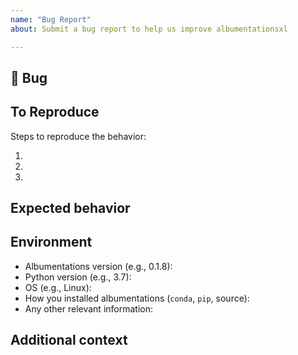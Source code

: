 ```yaml
---
name: "Bug Report"
about: Submit a bug report to help us improve albumentationsxl

---
```


## 🐛 Bug

<!-- A clear and concise description of what the bug is. -->

## To Reproduce

Steps to reproduce the behavior:

1.
1.
1.

<!-- If you have a code sample, error messages, stack traces, please provide it here as well -->

## Expected behavior

<!-- A clear and concise description of what you expected to happen. -->

## Environment

 - Albumentations version (e.g., 0.1.8):
 - Python version (e.g., 3.7):
 - OS (e.g., Linux):
 - How you installed albumentations (`conda`, `pip`, source):
 - Any other relevant information:

## Additional context

<!-- Add any other context about the problem here. -->
